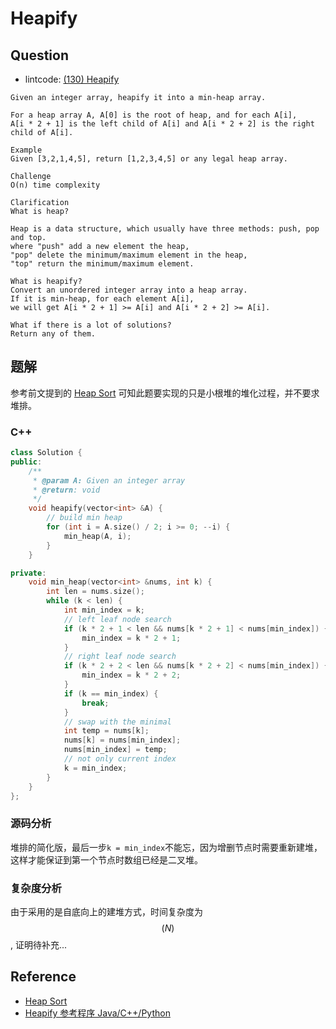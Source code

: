 # Heapify

## Question

- lintcode: [(130) Heapify](http://www.lintcode.com/en/problem/heapify/)

```
Given an integer array, heapify it into a min-heap array.

For a heap array A, A[0] is the root of heap, and for each A[i],
A[i * 2 + 1] is the left child of A[i] and A[i * 2 + 2] is the right child of A[i].

Example
Given [3,2,1,4,5], return [1,2,3,4,5] or any legal heap array.

Challenge
O(n) time complexity

Clarification
What is heap?

Heap is a data structure, which usually have three methods: push, pop and top.
where "push" add a new element the heap,
"pop" delete the minimum/maximum element in the heap,
"top" return the minimum/maximum element.

What is heapify?
Convert an unordered integer array into a heap array.
If it is min-heap, for each element A[i],
we will get A[i * 2 + 1] >= A[i] and A[i * 2 + 2] >= A[i].

What if there is a lot of solutions?
Return any of them.
```

## 题解

参考前文提到的 [Heap Sort](http://algorithm.yuanbin.me/zh-hans/basics_sorting/heap_sort.html) 可知此题要实现的只是小根堆的堆化过程，并不要求堆排。

### C++

```c++
class Solution {
public:
    /**
     * @param A: Given an integer array
     * @return: void
     */
    void heapify(vector<int> &A) {
        // build min heap
        for (int i = A.size() / 2; i >= 0; --i) {
            min_heap(A, i);
        }
    }

private:
    void min_heap(vector<int> &nums, int k) {
        int len = nums.size();
        while (k < len) {
            int min_index = k;
            // left leaf node search
            if (k * 2 + 1 < len && nums[k * 2 + 1] < nums[min_index]) {
                min_index = k * 2 + 1;
            }
            // right leaf node search
            if (k * 2 + 2 < len && nums[k * 2 + 2] < nums[min_index]) {
                min_index = k * 2 + 2;
            }
            if (k == min_index) {
                break;
            }
            // swap with the minimal
            int temp = nums[k];
            nums[k] = nums[min_index];
            nums[min_index] = temp;
            // not only current index
            k = min_index;
        }
    }
};
```

### 源码分析

堆排的简化版，最后一步`k = min_index`不能忘，因为增删节点时需要重新建堆，这样才能保证到第一个节点时数组已经是二叉堆。

### 复杂度分析

由于采用的是自底向上的建堆方式，时间复杂度为 $$(N)$$, 证明待补充...

## Reference

- [Heap Sort](http://algorithm.yuanbin.me/zh-hans/basics_sorting/heap_sort.html)
- [Heapify 参考程序 Java/C++/Python](http://www.jiuzhang.com/solutions/heapify/)
